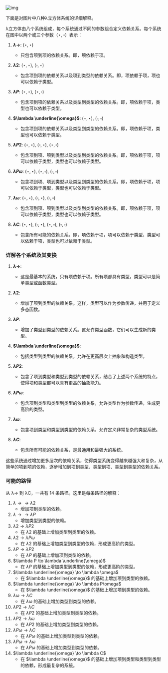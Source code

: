 



![img](https://p.ipic.vip/s4ea6e.png)

下面是对图片中八种λ立方体系统的详细解释。

λ立方体由八个系统组成，每个系统通过不同的参数组合定义依赖关系。每个系统在图中以两个或三个参数（$\star$, $\square$）表示：

1. **$\lambda \to$**: ($\star, \star$)
   - 只包含项到项的依赖关系。即，项依赖于项。

2. **$\lambda 2$**: ($\star, \star$), ($\square, \star$)
   - 包含项到项的依赖关系以及项到类型的依赖关系。即，项依赖于项，项也可以依赖于类型。

3. **$\lambda P$**: ($\star, \star$), ($\star, \square$)
   - 包含项到项的依赖关系以及类型到类型的依赖关系。即，项依赖于项，类型也可以依赖于类型。

4. **$\lambda \underline{\omega}$**: ($\star, \star$), ($\square, \square$)
   - 包含项到项的依赖关系以及类型到类型的依赖关系。即，项依赖于项，类型也可以依赖于类型。

5. **$\lambda P2$**: ($\star, \star$), ($\square, \star$), ($\star, \square$)
   - 包含项到项、项到类型以及类型到类型的依赖关系。即，项依赖于项，项可以依赖于类型，类型也可以依赖于类型。

6. **$\lambda P\omega$**: ($\star, \star$), ($\star, \square$), ($\square, \square$)
   - 包含项到项、项到类型以及类型到类型的依赖关系。即，项依赖于项，项可以依赖于类型，类型也可以依赖于类型。

7. **$\lambda \omega$**: ($\star, \star$), ($\square, \star$), ($\square, \square$)
   - 包含项到项、项到类型以及类型到类型的依赖关系。即，项依赖于项，项可以依赖于类型，类型也可以依赖于类型。

8. **$\lambda C$**: ($\star, \star$), ($\square, \star$), ($\star, \square$), ($\square, \square$)
   - 包含所有可能的依赖关系。即，项依赖于项，项可以依赖于类型，类型可以依赖于项，类型也可以依赖于类型。

### 详解各个系统及其变换

1. **$\lambda \to$**:
   - 这是最基本的系统，只有项依赖于项。所有项都具有类型，类型可以是简单类型或函数类型。

2. **$\lambda 2$**:
   - 增加了项到类型的依赖关系。这样，类型可以作为参数传递，并用于定义多态函数。

3. **$\lambda P$**:
   - 增加了类型到类型的依赖关系。这允许类型函数，它们可以生成新的类型。

4. **$\lambda \underline{\omega}$**:
   - 包括类型到类型的依赖关系，允许在更高层次上抽象和构造类型。

5. **$\lambda P2$**:
   - 包含了项到类型和类型到类型的依赖关系，结合了上述两个系统的特点，使得项和类型都可以具有更高的抽象能力。

6. **$\lambda P\omega$**:
   - 包含项到类型和类型到类型的依赖关系，允许类型作为参数传递，生成更高阶的类型。

7. **$\lambda \omega$**:
   - 包含项到类型和类型到类型的依赖关系，允许定义非常复杂的类型系统。

8. **$\lambda C$**:
   - 包含所有可能的依赖关系，是最通用和最强大的系统。

这些系统通过增加更多层次的依赖关系，使得类型系统变得越来越强大和复杂，从简单的项到项的依赖，逐步增加到项到类型、类型到项、类型到类型的依赖关系。

### 可能的路径

从 λ→ 到 λC，一共有 14 条路径。这里是每条路径的解释：

1. $\lambda \to \to \lambda 2$
   - 增加项到类型的依赖。
2. $\lambda \to \to \lambda P$
   - 增加类型到类型的依赖。
3. $\lambda 2 \to \lambda P2$
   - 在 $\lambda 2$ 的基础上增加类型到类型的依赖。
4. $\lambda 2 \to \lambda P\omega$
   - 在 $\lambda 2$ 的基础上增加类型到类型的依赖，形成更高阶的类型。
5. $\lambda P \to \lambda P2$
   - 在 $\lambda P$ 的基础上增加项到类型的依赖。
6. $\lambda P \to \lambda \underline{\omega}$
   - 在 $\lambda P$ 的基础上增加类型到类型的依赖，形成更高阶的类型。
7. $\lambda \underline{\omega} \to \lambda \omega$
   - 在 $\lambda \underline{\omega}$ 的基础上增加项到类型的依赖。
8. $\lambda \underline{\omega} \to \lambda P\omega$
   - 在 $\lambda \underline{\omega}$ 的基础上增加项到类型的依赖。
9. $\lambda \omega \to \lambda C$
   - 在 $\lambda \omega$ 的基础上增加类型到类型的依赖。
10. $\lambda P2 \to \lambda C$
    - 在 $\lambda P2$ 的基础上增加类型到类型的依赖。
11. $\lambda P2 \to \lambda \omega$
    - 在 $\lambda P2$ 的基础上增加类型到类型的依赖。
12. $\lambda P\omega \to \lambda C$
    - 在 $\lambda P\omega$ 的基础上增加类型到类型的依赖。
13. $\lambda P\omega \to \lambda \omega$
    - 在 $\lambda P\omega$ 的基础上增加类型到类型的依赖。
14. $\lambda \underline{\omega} \to \lambda C$
    - 在 $\lambda \underline{\omega}$ 的基础上增加项到类型和类型到类型的依赖，形成最复杂的系统。